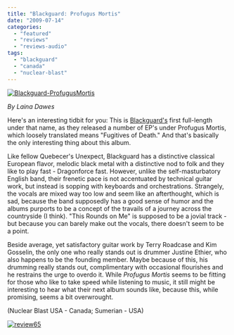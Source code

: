 ```yaml
---
title: "Blackguard: Profugus Mortis"
date: "2009-07-14"
categories: 
  - "featured"
  - "reviews"
  - "reviews-audio"
tags: 
  - "blackguard"
  - "canada"
  - "nuclear-blast"
---
```


[![Blackguard-ProfugusMortis](http://www.hellbound.ca/wp-content/uploads/2009/06/Blackguard-ProfugusMortis-300x300.jpg "Blackguard-ProfugusMortis")](http://www.hellbound.ca/wp-content/uploads/2009/06/Blackguard-ProfugusMortis.jpg)

_By Laina Dawes_

Here's an interesting tidbit for you: This is [Blackguard's](http://www.myspace.com/blackguard) first full-length under that name, as they released a number of EP's under Profugus Mortis, which loosely translated means "Fugitives of Death." And that's basically the only interesting thing about this album.

Like fellow Quebecer's Unexpect, Blackguard has a distinctive classical European flavor, melodic black metal with a distinctive nod to folk and they like to play fast - Dragonforce fast. However, unlike the self-masturbatory English band, their frenetic pace is not accentuated by technical guitar work, but instead is sopping with keyboards and orchestrations. Strangely, the vocals are mixed way too low and seem like an afterthought, which is sad, because the band supposedly has a good sense of humor and the albums purports to be a concept of the travails of a journey across the countryside (I think). "This Rounds on Me" is supposed to be a jovial track - but because you can barely make out the vocals, there doesn't seem to be a point.

Beside average, yet satisfactory guitar work by Terry Roadcase and Kim Gosselin, the only one who really stands out is drummer Justine Ethier, who also happens to be the founding member. Maybe because of this, his drumming really stands out, complimentary with occasional flourishes and he restrains the urge to overdo it. While _Profugus Mortis_ seems to be fitting for those who like to take speed while listening to music, it still might be interesting to hear what their next album sounds like, because this, while promising, seems a bit overwrought.

(Nuclear Blast USA - Canada; Sumerian - USA)

[![review65](http://www.hellbound.ca/wp-content/uploads/2009/07/review652.png "review65")](http://www.hellbound.ca/wp-content/uploads/2009/07/review652.png)
